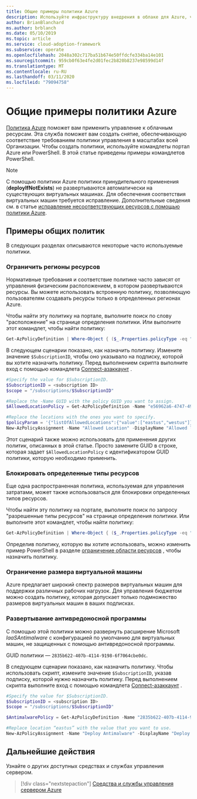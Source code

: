 ```yaml
---
title: Общие примеры политики Azure
description: Используйте инфраструктуру внедрения в облаке для Azure, чтобы обеспечить соответствие требованиям политики управления, создав политики с помощью командлетов PowerShell.
author: BrianBlanchard
ms.author: brblanch
ms.date: 05/10/2019
ms.topic: article
ms.service: cloud-adoption-framework
ms.subservice: operate
ms.openlocfilehash: 2048a302c717ba51b674e50ffdcfe334ba14e101
ms.sourcegitcommit: 959cb0f63e4fe2d01fec2b820b8237e98599d14f
ms.translationtype: MT
ms.contentlocale: ru-RU
ms.lasthandoff: 03/11/2020
ms.locfileid: "79094758"
---
```

# <a name="common-azure-policy-examples"></a>Общие примеры политики Azure

[Политика Azure](https://docs.microsoft.com/azure/governance/policy/overview) поможет вам применить управление к облачным ресурсам. Эта служба поможет вам создать снятие, обеспечивающую соответствие требованиям политики управления в масштабах всей Организации. Чтобы создать политики, используйте командлеты портал Azure или PowerShell. В этой статье приведены примеры командлетов PowerShell.

> [!NOTE]
> С помощью политики Azure политики принудительного применения (**deployIfNotExists**) не развертываются автоматически на существующих виртуальных машинах. Для обеспечения соответствия виртуальных машин требуется исправление. Дополнительные сведения см. в статье [исправление несоответствующих ресурсов с помощью политики Azure](https://docs.microsoft.com/azure/governance/policy/how-to/remediate-resources).

## <a name="common-policy-examples"></a>Примеры общих политик

В следующих разделах описываются некоторые часто используемые политики.

### <a name="restrict-resource-regions"></a>Ограничить регионы ресурсов

Нормативные требования и соответствие политике часто зависят от управления физическим расположением, в котором развертываются ресурсы. Вы можете использовать встроенную политику, позволяющую пользователям создавать ресурсы только в определенных регионах Azure.

Чтобы найти эту политику на портале, выполните поиск по слову "расположение" на странице определения политики. Или выполните этот командлет, чтобы найти политику:

```powershell
Get-AzPolicyDefinition | Where-Object { ($_.Properties.policyType -eq "BuiltIn") -and ($_.Properties.displayName -like "*location*") }
```

В следующем сценарии показано, как назначить политику. Измените значение `$SubscriptionID`, чтобы оно указывало на подписку, которой вы хотите назначить политику. Перед выполнением скрипта выполните вход с помощью командлета [Connect-азаккаунт](https://docs.microsoft.com/powershell/module/az.accounts/connect-azaccount?view=azps-2.1.0) .

```powershell
#Specify the value for $SubscriptionID.
$SubscriptionID = <subscription ID>
$scope = "/subscriptions/$SubscriptionID"

#Replace the -Name GUID with the policy GUID you want to assign.
$AllowedLocationPolicy = Get-AzPolicyDefinition -Name "e56962a6-4747-49cd-b67b-bf8b01975c4c"

#Replace the locations with the ones you want to specify.
$policyParam = '{"listOfAllowedLocations":{"value":["eastus","westus"]}}'
New-AzPolicyAssignment -Name "Allowed Location" -DisplayName "Allowed locations for resource creation" -Scope $scope -PolicyDefinition $AllowedLocationPolicy -Location eastus -PolicyParameter $policyparam
```

Этот сценарий также можно использовать для применения других политик, описанных в этой статье. Просто замените GUID в строке, которая задает `$AllowedLocationPolicy` с идентификатором GUID политики, которую необходимо применить.

### <a name="block-certain-resource-types"></a>Блокировать определенные типы ресурсов

Еще одна распространенная политика, используемая для управления затратами, может также использоваться для блокировки определенных типов ресурсов.

Чтобы найти эту политику на портале, выполните поиск по запросу "разрешенные типы ресурсов" на странице определения политики. Или выполните этот командлет, чтобы найти политику:

```powershell
Get-AzPolicyDefinition | Where-Object { ($_.Properties.policyType -eq "BuiltIn") -and ($_.Properties.displayName -like "*allowed resource types") }
```

Определив политику, которую вы хотите использовать, можно изменить пример PowerShell в разделе [ограничение области ресурсов](#restrict-resource-regions) , чтобы назначить политику.

### <a name="restrict-vm-size"></a>Ограничение размера виртуальной машины

Azure предлагает широкий спектр размеров виртуальных машин для поддержки различных рабочих нагрузок. Для управления бюджетом можно создать политику, которая допускает только подмножество размеров виртуальных машин в ваших подписках.

### <a name="deploy-antimalware"></a>Развертывание антивредоносной программы

С помощью этой политики можно развернуть расширение Microsoft *IaaSAntimalware* с конфигурацией по умолчанию для виртуальных машин, не защищенных с помощью антивредоносной программы.

GUID политики — `2835b622-407b-4114-9198-6f7064cbe0dc`.

В следующем сценарии показано, как назначить политику. Чтобы использовать скрипт, измените значение `$SubscriptionID`, указав подписку, которой нужно назначить политику. Перед выполнением скрипта выполните вход с помощью командлета [Connect-азаккаунт](https://docs.microsoft.com/powershell/module/az.accounts/connect-azaccount?view=azps-2.1.0) .

```powershell
#Specify the value for $SubscriptionID.
$SubscriptionID = <subscription ID>
$scope = "/subscriptions/$SubscriptionID"

$AntimalwarePolicy = Get-AzPolicyDefinition -Name "2835b622-407b-4114-9198-6f7064cbe0dc"

#Replace location “eastus” with the value that you want to use.
New-AzPolicyAssignment -Name "Deploy Antimalware" -DisplayName "Deploy default Microsoft IaaSAntimalware extension for Windows Server" -Scope $scope -PolicyDefinition $AntimalwarePolicy -Location eastus –AssignIdentity

```

## <a name="next-steps"></a>Дальнейшие действия

Узнайте о других доступных средствах и службах управления сервером.

> [!div class="nextstepaction"]
> [Средства и службы управления сервером Azure](./tools-services.md)
